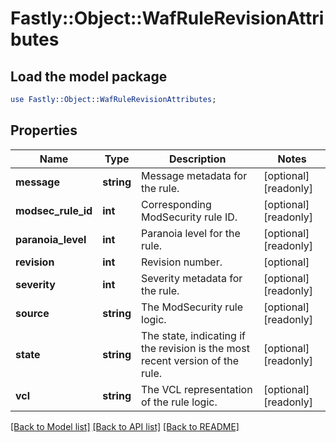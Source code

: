 # Fastly::Object::WafRuleRevisionAttributes

## Load the model package
```perl
use Fastly::Object::WafRuleRevisionAttributes;
```

## Properties
Name | Type | Description | Notes
------------ | ------------- | ------------- | -------------
**message** | **string** | Message metadata for the rule. | [optional] [readonly] 
**modsec_rule_id** | **int** | Corresponding ModSecurity rule ID. | [optional] [readonly] 
**paranoia_level** | **int** | Paranoia level for the rule. | [optional] [readonly] 
**revision** | **int** | Revision number. | [optional] 
**severity** | **int** | Severity metadata for the rule. | [optional] [readonly] 
**source** | **string** | The ModSecurity rule logic. | [optional] [readonly] 
**state** | **string** | The state, indicating if the revision is the most recent version of the rule. | [optional] [readonly] 
**vcl** | **string** | The VCL representation of the rule logic. | [optional] [readonly] 

[[Back to Model list]](../README.md#documentation-for-models) [[Back to API list]](../README.md#documentation-for-api-endpoints) [[Back to README]](../README.md)


